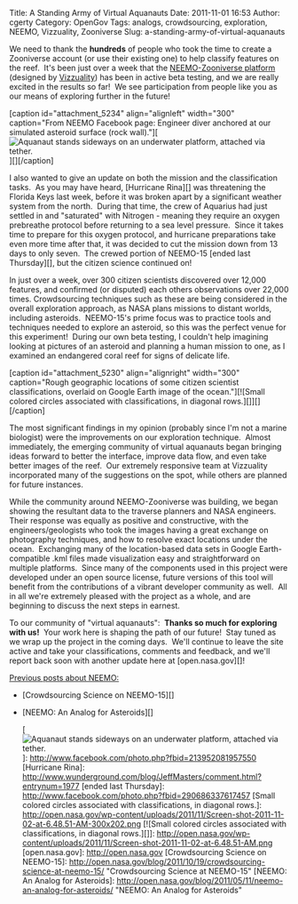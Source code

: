Title: A Standing Army of Virtual Aquanauts
Date: 2011-11-01 16:53
Author: cgerty
Category: OpenGov
Tags: analogs, crowdsourcing, exploration, NEEMO, Vizzuality, Zooniverse
Slug: a-standing-army-of-virtual-aquanauts

We need to thank the **hundreds** of people who took the time to create
a Zooniverse account (or use their existing one) to help classify
features on the reef.  It's been just over a week that the
[NEEMO-Zooniverse platform][] (designed by [Vizzuality][]) has been in
active beta testing, and we are really excited in the results so far!
 We see participation from people like you as our means of exploring
further in the future!

[caption id="attachment\_5234" align="alignleft" width="300"
caption="From NEEMO Facebook page: Engineer diver anchored at our
simulated asteroid surface (rock wall)."][![Aquanaut stands sideways on
an underwater platform, attached via tether.][]][][/caption]

I also wanted to give an update on both the mission and the
classification tasks.  As you may have heard, [Hurricane Rina][] was
threatening the Florida Keys last week, before it was broken apart by a
significant weather system from the north.  During that time, the crew
of Aquarius had just settled in and "saturated" with Nitrogen - meaning
they require an oxygen prebreathe protocol before returning to a sea
level pressure.  Since it takes time to prepare for this oxygen
protocol, and hurricane preparations take even more time after that, it
was decided to cut the mission down from 13 days to only seven.  The
crewed portion of NEEMO-15 [ended last Thursday][], but the citizen
science continued on!

In just over a week, over 300 citizen scientists discovered over 12,000
features, and confirmed (or disputed) each others observations over
22,000 times. Crowdsourcing techniques such as these are being
considered in the overall exploration approach, as NASA plans missions
to distant worlds, including asteroids.  NEEMO-15's prime focus was to
practice tools and techniques needed to explore an asteroid, so this was
the perfect venue for this experiment!  During our own beta testing, I
couldn't help imagining looking at pictures of an asteroid and planning
a human mission to one, as I examined an endangered coral reef for signs
of delicate life.

[caption id="attachment\_5230" align="alignright" width="300"
caption="Rough geographic locations of some citizen scientist
classifications, overlaid on Google Earth image of the ocean."][![Small
colored circles associated with classifications, in diagonal
rows.][]][][/caption]

The most significant findings in my opinion (probably since I'm not a
marine biologist) were the improvements on our exploration technique. 
Almost immediately, the emerging community of virtual aquanauts began
bringing ideas forward to better the interface, improve data flow, and
even take better images of the reef.  Our extremely responsive team at
Vizzuality incorporated many of the suggestions on the spot, while
others are planned for future instances.

While the community around NEEMO-Zooniverse was building, we began
showing the resultant data to the traverse planners and NASA engineers. 
Their response was equally as positive and constructive, with the
engineers/geologists who took the images having a great exchange on
photography techniques, and how to resolve exact locations under the
ocean.  Exchanging many of the location-based data sets in Google
Earth-compatible .kml files made visualization easy and straightforward
on multiple platforms.  Since many of the components used in this
project were developed under an open source license, future versions of
this tool will benefit from the contributions of a vibrant developer
community as well.  All in all we're extremely pleased with the project
as a whole, and are beginning to discuss the next steps in earnest.

To our community of "virtual aquanauts":  **Thanks so much for exploring
with us!**  Your work here is shaping the path of our future!  Stay
tuned as we wrap up the project in the coming days.  We'll continue to
leave the site active and take your classifications, comments and
feedback, and we'll report back soon with another update here at
[open.nasa.gov][]!

<span style="text-decoration: underline">Previous posts about
NEEMO:</span>

- [Crowdsourcing Science on NEEMO-15][]

- [NEEMO: An Analog for Asteroids][]

  [NEEMO-Zooniverse platform]: https://neemo.zooniverse.org/
  [Vizzuality]: http://vizzuality.com/
  [Aquanaut stands sideways on an underwater platform, attached via
  tether.]: http://open.nasa.gov/wp-content/uploads/2011/11/Screen-shot-2011-11-02-at-8.28.16-AM-300x217.png
  [![Aquanaut stands sideways on an underwater platform, attached via
  tether.][]]: http://www.facebook.com/photo.php?fbid=213952081957550
  [Hurricane Rina]: http://www.wunderground.com/blog/JeffMasters/comment.html?entrynum=1977
  [ended last Thursday]: http://www.facebook.com/photo.php?fbid=290686337617457
  [Small colored circles associated with classifications, in diagonal
  rows.]: http://open.nasa.gov/wp-content/uploads/2011/11/Screen-shot-2011-11-02-at-6.48.51-AM-300x202.png
  [![Small colored circles associated with classifications, in diagonal
  rows.][]]: http://open.nasa.gov/wp-content/uploads/2011/11/Screen-shot-2011-11-02-at-6.48.51-AM.png
  [open.nasa.gov]: http://open.nasa.gov
  [Crowdsourcing Science on NEEMO-15]: http://open.nasa.gov/blog/2011/10/19/crowdsourcing-science-at-neemo-15/
    "Crowdsourcing Science at NEEMO-15"
  [NEEMO: An Analog for Asteroids]: http://open.nasa.gov/blog/2011/05/11/neemo-an-analog-for-asteroids/
    "NEEMO: An Analog for Asteroids"
